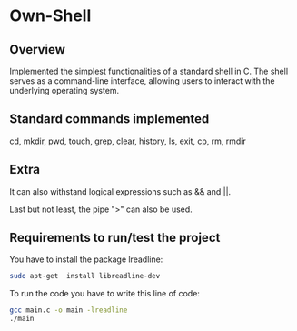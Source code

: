 # Own-Shell

## Overview
Implemented the simplest functionalities of a standard shell in C.
The shell serves as a command-line interface, allowing users to interact with the underlying operating system.

## Standard commands implemented
cd, mkdir, pwd, touch, grep, clear, history, ls, exit, cp, rm, rmdir

## Extra
It can also withstand logical expressions such as && and ||.

Last but not least, the pipe ">" can also be used.

## Requirements to run/test the project
You have to install the package lreadline:
```bash
sudo apt-get  install libreadline-dev
```
To run the code you have to write this line of code:
```bash
gcc main.c -o main -lreadline
./main
